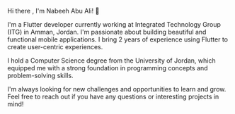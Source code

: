 Hi there , I'm Nabeeh Abu Ali! 👋
 
I'm a Flutter developer currently working at Integrated Technology Group (ITG) in Amman, Jordan. I'm passionate about building beautiful and functional mobile applications. I bring 2 years of experience using Flutter to create user-centric experiences. 

I hold a Computer Science degree from the University of Jordan, which equipped me with a strong foundation in programming concepts and problem-solving skills.







I'm always looking for new challenges and opportunities to learn and grow. Feel free to reach out if you have any questions or interesting projects in mind!

